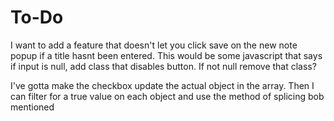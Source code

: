 # To-Do

I want to add a feature that doesn't let you click save on the new note popup if a title hasnt been entered. This would be some javascript that says if input is null, add class that disables button. If not null remove that class?

I've gotta make the checkbox update the actual object in the array. Then I can filter for a true value on each object and use the method of splicing bob mentioned